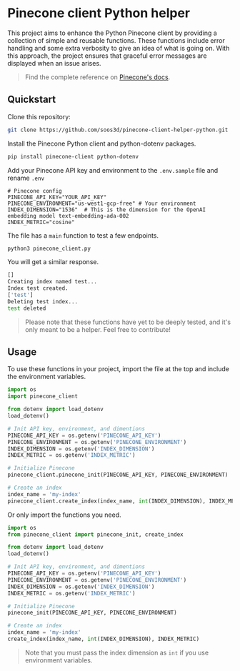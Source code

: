# Pinecone client Python helper

This project aims to enhance the Python Pinecone client by providing a collection of simple and reusable functions. These functions include error handling and some extra verbosity to give an idea of what is going on. With this approach, the project ensures that graceful error messages are displayed when an issue arises.

 > Find the complete reference on [Pinecone's docs](https://docs.pinecone.io/docs/python-client#reference).

 ## Quickstart

 Clone this repository:

 ```sh
 git clone https://github.com/soos3d/pinecone-client-helper-python.git
 ```

 Install the Pinecone Python client and python-dotenv packages.

 ```sh
 pip install pinecone-client python-dotenv
 ```

 Add your Pinecone API key and environment to the `.env.sample` file and rename `.env`

 ```env
 # Pinecone config
PINECONE_API_KEY="YOUR_API_KEY"
PINECONE_ENVIRONMENT="us-west1-gcp-free" # Your environment
INDEX_DIMENSION="1536"  # This is the dimension for the OpenAI embedding model text-embedding-ada-002
INDEX_METRIC="cosine"
```

The file has a `main` function to test a few endpoints.

```sh
python3 pinecone_client.py
```

You will get a similar response.

```sh
[]
Creating index named test...
Index test created.
['test']
Deleting test index...
test deleted
```

> Please note that these functions have yet to be deeply tested, and it's only meant to be a helper. Feel free to contribute!

## Usage

To use these functions in your project, import the file at the top and include the environment variables.

```py
import os
import pinecone_client

from dotenv import load_dotenv
load_dotenv()

# Init API key, environment, and dimentions
PINECONE_API_KEY = os.getenv('PINECONE_API_KEY')
PINECONE_ENVIRONMENT = os.getenv('PINECONE_ENVIRONMENT')
INDEX_DIMENSION = os.getenv('INDEX_DIMENSION')
INDEX_METRIC = os.getenv('INDEX_METRIC')

# Initialize Pinecone
pinecone_client.pinecone_init(PINECONE_API_KEY, PINECONE_ENVIRONMENT)

# Create an index
index_name = 'my-index'
pinecone_client.create_index(index_name, int(INDEX_DIMENSION), INDEX_METRIC)
```

Or only import the functions you need.

```py
import os
from pinecone_client import pinecone_init, create_index

from dotenv import load_dotenv
load_dotenv()

# Init API key, environment, and dimentions
PINECONE_API_KEY = os.getenv('PINECONE_API_KEY')
PINECONE_ENVIRONMENT = os.getenv('PINECONE_ENVIRONMENT')
INDEX_DIMENSION = os.getenv('INDEX_DIMENSION')
INDEX_METRIC = os.getenv('INDEX_METRIC')

# Initialize Pinecone
pinecone_init(PINECONE_API_KEY, PINECONE_ENVIRONMENT)

# Create an index
index_name = 'my-index'
create_index(index_name, int(INDEX_DIMENSION), INDEX_METRIC)
```

> Note that you must pass the index dimension as `int` if you use environment variables.